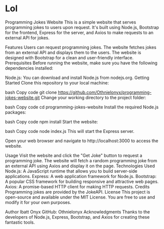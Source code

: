 # Lol

Programming Jokes Website
This is a simple website that serves programming jokes to users upon request. It's built using Node.js, Bootstrap for the frontend, Express for the server, and Axios to make requests to an external API for jokes.

Features
Users can request programming jokes.
The website fetches jokes from an external API and displays them to the users.
The website is designed with Bootstrap for a clean and user-friendly interface.
Prerequisites
Before running the website, make sure you have the following dependencies installed:

Node.js: You can download and install Node.js from nodejs.org.
Getting Started
Clone this repository to your local machine:

bash
Copy code
git clone https://github.com/Othnielonyx/programming-jokes-website.git
Change your working directory to the project folder:

bash
Copy code
cd programming-jokes-website
Install the required Node.js packages:

bash
Copy code
npm install
Start the website:

bash
Copy code
node index.js
This will start the Express server.

Open your web browser and navigate to http://localhost:3000 to access the website.

Usage
Visit the website and click the "Get Joke" button to request a programming joke.
The website will fetch a random programming joke from an external API using Axios and display it on the page.
Technologies Used
Node.js: A JavaScript runtime that allows you to build server-side applications.
Express: A web application framework for Node.js.
Bootstrap: A popular CSS framework for building responsive and attractive web pages.
Axios: A promise-based HTTP client for making HTTP requests.
Credits
Programming jokes are provided by the JokeAPI.
License
This project is open-source and available under the MIT License. You are free to use and modify it for your own purposes.

Author
Ibatt Onyx
GitHub: Othnielonyx
Acknowledgments
Thanks to the developers of Node.js, Express, Bootstrap, and Axios for creating these fantastic tools.
